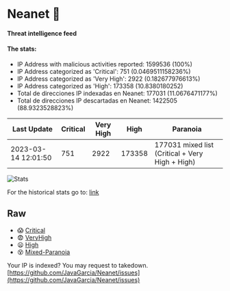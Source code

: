 # Neanet :hocho:
#### Threat intelligence feed
#### The stats:

- IP Address with malicious activities reported: 1599536 (100%)
- IP Address categorized as 'Critical':  751 (0.0469511158236%)
- IP Address categorized as 'Very High':  2922 (0.182677976613%)
- IP Address categorized as 'High':  173358 (10.8380180252)
- Total de direcciones IP indexadas en Neanet:  177031 (11.0676471177%)
- Total de direcciones IP descartadas en Neanet:  1422505 (88.9323528823%)

| Last Update | Critical | Very High | High | Paranoia |
| --- | --- | --- | --- | --- |
| 2023-03-14 12:01:50 | 751 | 2922 | 173358 | 177031 mixed list (Critical + Very High + High)|

![Stats](https://docs.google.com/spreadsheets/d/e/2PACX-1vSnaNMIXVabIpDJjufMlzH7poXnshF3mgd8Is1g9ytUEzVsP5my4Trn8f-xkoLLQ38xpL3HtmUexLo6/pubchart?oid=501124687&format=image)

For the historical stats go to: [link](/stats.csv)
## Raw
- :scream: [Critical](https://raw.githubusercontent.com/JavaGarcia/Neanet/master/blacklists/neanet_critical.txt)
- :fearful: [VeryHigh](https://raw.githubusercontent.com/JavaGarcia/Neanet/master/blacklists/neanet_veryHigh.txtt)
- :frowning: [High](https://raw.githubusercontent.com/JavaGarcia/Neanet/master/blacklists/neanet_high.txt)
- :dizzy_face: [Mixed-Paranoia](https://raw.githubusercontent.com/JavaGarcia/Neanet/master/blacklists/neanet_all.txt)


Your IP is indexed? You may request to takedown. [https://github.com/JavaGarcia/Neanet/issues](https://github.com/JavaGarcia/Neanet/issues)































































































































































































































































































































































































































































































































































































































































































































































































































































































































































































































































































































































































































































































































































































































































































































































































































































































































































































































































































































































































































































































































































































































































































































































































































































































































































































































































































































































































































































































































































































































































































































































































































































































































































































































































































































































































































































































































































































































































































































































































































































































































































































































































































































































































































































































































































































































































































































































































































































































































































































































































































































































































































































































































































































































































































































































































































































































































































































































































































































































































































































































































































































































































































































































































































































































































































































































































































































































































































































































































































































































































































































































































































































































































































































































































































































































































































































































































































































































































































































































































































































































































































































































































































































































































































































































































































































































































































































































































































































































































































































































































































































































































































































































































































































































































































































































































































































































































































































































































































































































































































































